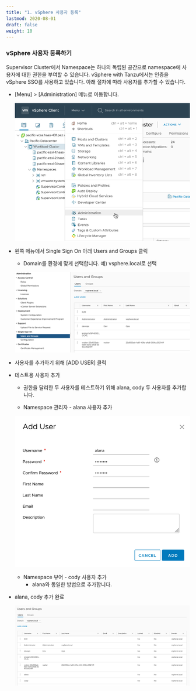 ```yaml
---
title: "1. vSphere 사용자 등록"
lastmod: 2020-08-01
draft: false
weight: 10
---
```


### vSphere 사용자 등록하기
Supervisor Cluster에서 Namespace는 하나의 독립된 공간으로 namespace에 사용자에 대한 권한을 부여할 수 있습니다. vSphere with Tanzu에서는 인증을 vSphere SSO를 사용하고 있습니다. 아래 절차에 따라 사용자를 추가할 수 있습니다.

- [Menu] > [Administration] 메뉴로 이동합니다.

  ![](images/vsphere-user-1.png)

- 왼쪽 메뉴에서 Single Sign On 아래 Users and Groups 클릭
  * Domain를 환경에 맞게 선택합니다. 예) vsphere.local로 선택

  ![](images/vsphere-user-2.png)

- 사용자를 추가하기 위해 [ADD USER] 클릭

- 테스트용 사용자 추가
  * 권한을 달리한 두 사용자를 테스트하기 위해 alana, cody 두 사용자를 추가합니다.

  * Namespace 관리자 - alana 사용자 추가

  ![](images/vsphere-user-3.png)

  * Namespace 뷰어 - cody 사용자 추가
    + alana와 동일한 방법으로 추가합니다.

- alana, cody 추가 완료

  ![](images/vsphere-user-4.png)